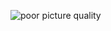 ![](https://github.com/HirayClay/StackLayoutManager/raw/master/static/arg.gif "poor picture quality")<br>
